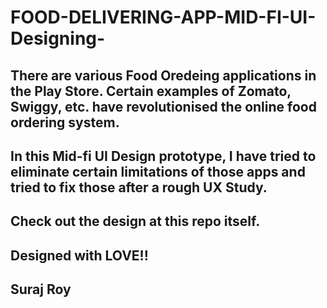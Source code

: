 # FOOD-DELIVERING-APP-MID-FI-UI-Designing-
## There are various Food Oredeing applications in the Play Store. Certain examples of Zomato, Swiggy, etc. have revolutionised the online food ordering system. 
## In this Mid-fi UI Design prototype, I have tried to eliminate certain limitations of those apps and tried to fix those after a rough UX Study.
## Check out the design at this repo itself.
##
## Designed with LOVE!!
## Suraj Roy
